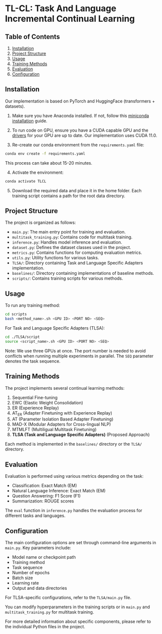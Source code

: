 # TL-CL: Task And Language Incremental Continual Learning

## Table of Contents
1. [Installation](#installation)
2. [Project Structure](#project-structure)
3. [Usage](#usage)
4. [Training Methods](#training-methods)
5. [Evaluation](#evaluation)
6. [Configuration](#configuration)

## Installation

Our implementation is based on PyTorch and HuggingFace (transformers + datasets).

1. Make sure you have Anaconda installed. If not, follow this [miniconda installation](https://docs.conda.io/en/latest/miniconda.html) guide.

2. To run code on GPU, ensure you have a CUDA capable GPU and the [drivers](https://www.nvidia.com/download/index.aspx?lang=en-us) for your GPU are up to date. Our implementation uses CUDA 11.0.

3. Re-create our conda environment from the `requirements.yaml` file:

```bash
conda env create -f requirements.yaml
```

This process can take about 15-20 minutes.

4. Activate the environment:

```bash
conda activate TLCL
```

5. Download the required data and place it in the home folder. Each training script contains a path for the root data directory.

## Project Structure

The project is organized as follows:

- `main.py`: The main entry point for training and evaluation.
- `multitask_training.py`: Contains code for multitask training.
- `inference.py`: Handles model inference and evaluation.
- `dataset.py`: Defines the dataset classes used in the project.
- `metrics.py`: Contains functions for computing evaluation metrics.
- `utils.py`: Utility functions for various tasks.
- `TLSA/`: Directory containing Task and Language Specific Adapters implementation.
- `baselines/`: Directory containing implementations of baseline methods.
- `scripts/`: Contains training scripts for various methods.

## Usage

To run any training method:

```bash
cd scripts
bash <method_name>.sh <GPU ID> <PORT NO> <SEQ>
```

For Task and Language Specific Adapters (TLSA):

```bash
cd ./TLSA/script
source <script_name>.sh <GPU ID> <PORT NO> <SEQ>
```

Note: We use three GPUs at once. The port number is needed to avoid conflicts when running multiple experiments in parallel. The `SEQ` parameter denotes the task sequence.

## Training Methods

The project implements several continual learning methods:

1. Sequential Fine-tuning
2. EWC (Elastic Weight Consolidation)
3. ER (Experience Replay)
4. AT<sub>ER</sub> (Adapter Finetuning with Experience Replay)
5. AT (Parameter Isolation Based Adapter Finetuning)
6. MAD-X (Modular Adapters for Cross-lingual NLP)
7. MTMLFT (Multiligual Multitask Finetuning)
8. **TLSA (Task and Language Specific Adapters)** (Proposed Approach)

Each method is implemented in the `baselines/` directory or the `TLSA/` directory.

## Evaluation

Evaluation is performed using various metrics depending on the task:

- Classification: Exact Match (EM)
- Natural Language Inference: Exact Match (EM)
- Question Answering: F1 Score (F1)
- Summarization: ROUGE scores

The `eval` function in `inference.py` handles the evaluation process for different tasks and languages.

## Configuration

The main configuration options are set through command-line arguments in `main.py`. Key parameters include:

- Model name or checkpoint path
- Training method
- Task sequence
- Number of epochs
- Batch size
- Learning rate
- Output and data directories

For TLSA-specific configurations, refer to the `TLSA/main.py` file.

You can modify hyperparameters in the training scripts or in `main.py` and `multitask_training.py` for multitask training.

For more detailed information about specific components, please refer to the individual Python files in the project.